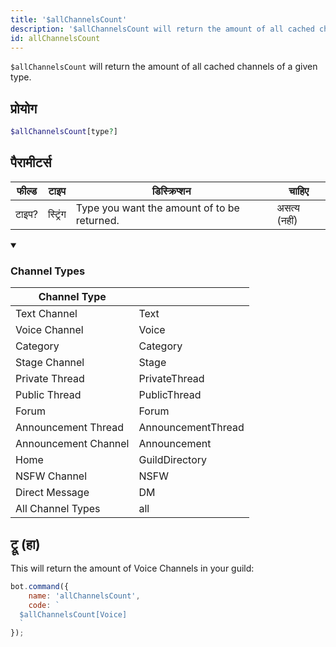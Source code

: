 ```yaml
---
title: '$allChannelsCount'
description: '$allChannelsCount will return the amount of all cached channels of a given type.'
id: allChannelsCount
---
```


`$allChannelsCount` will return the amount of all cached channels of a given type.

## प्रोयोग

```php
$allChannelsCount[type?]
```

## पैरामीटर्स

| फील्ड | टाइप     | डिस्क्रिप्शन                                | चाहिए        |
| ----- | -------- | ------------------------------------------- | ------------ |
| टाइप? | स्ट्रिंग | Type you want the amount of to be returned. | असत्य (नहीं) |

<details open>
  <summary><h3> Channel Types </h3></summary>

| Channel Type         |                    |
| -------------------- | ------------------ |
| Text Channel         | Text               |
| Voice Channel        | Voice              |
| Category             | Category           |
| Stage Channel        | Stage              |
| Private Thread       | PrivateThread      |
| Public Thread        | PublicThread       |
| Forum                | Forum              |
| Announcement Thread  | AnnouncementThread |
| Announcement Channel | Announcement       |
| Home                 | GuildDirectory     |
| NSFW Channel         | NSFW               |
| Direct Message       | DM                 |
| All Channel Types    | all                |

</details>

## ट्रू (हा)

This will return the amount of Voice Channels in your guild:

```javascript
bot.command({
    name: 'allChannelsCount',
    code: `
  $allChannelsCount[Voice]
  `
});
```
